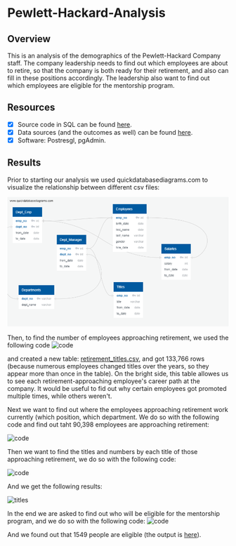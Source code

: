 # Pewlett-Hackard-Analysis

## Overview 

This is an analysis of the demographics of the Pewlett-Hackard Company staff. The company leadership needs to find out which employees are about to retire, so that the company is both ready for their retirement, and also can fill in these positions accordingly. The leadership also want to find out which employees are eligible for the mentorship program. 

## Resources

- [x] Source code in SQL can be found [here](https://github.com/TamaraGR/Pewlett-Hackard-Analysis/blob/main/Queries/Employee_Database_challenge.sql.sql). 
- [x] Data sources (and the outcomes as well) can be found [here](https://github.com/TamaraGR/Pewlett-Hackard-Analysis/tree/main/Data).
- [x] Software: Postresgl, pgAdmin. 

## Results 

Prior to starting our analysis we used quickdatabasediagrams.com to visualize the relationship between different csv files:

![Diagram](https://github.com/TamaraGR/Pewlett-Hackard-Analysis/blob/main/EmployeeDB.png)

Then, to find the number of employees approaching retirement, we used the following code 
![code]()


and created a new table: [retirement_titles.csv](https://github.com/TamaraGR/Pewlett-Hackard-Analysis/blob/main/Data/retirement_titles.csv), and got 133,766 rows (because numerous employees changed titles over the years, so they appear more than once in the table). On the bright side, this table allowes us to see each retirement-approaching employee's career path at the company. It would be useful to fid out why certain employees got promoted multiple times, while others weren't. 

Next we want to find out where the employees approaching retirement work currently (which position, which department. We do so with the following code and find out taht 90,398 employees are approaching retirement: 

![code]()

Then we want to find the titles and numbers by each title of those approaching retirement, we do so with the following code:

![code]()

And we get the following results: 

![titles]()

In the end we are asked to find out who will be eligible for the mentorship program, and we do so with the following code: 
![code]()

And we found out that 1549 people are eligible (the output is [here](https://github.com/TamaraGR/Pewlett-Hackard-Analysis/blob/main/Data/mentorship.csv)).


